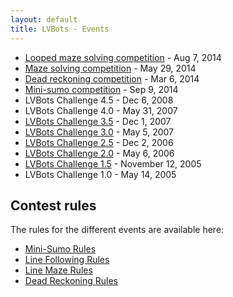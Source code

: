 ```yaml
---
layout: default
title: LVBots - Events
---
```


* [Looped maze solving competition](http://www.pololu.com/blog/395/video-lvbots-august-2014-looped-maze-solving-competition) - Aug 7, 2014
* [Maze solving competition](http://www.pololu.com/blog/362/video-lvbots-may-2014-maze-solving-competition) - May 29, 2014
* [Dead reckoning competition](http://www.pololu.com/blog/312/lvbots-march-2014-dead-reckoning-competition) - Mar 6, 2014
* [Mini-sumo competition](http://www.pololu.com/blog/224/highlights-from-the-lvbots-september-2013-mini-sumo-competition) - Sep 9, 2014
* LVBots Challenge 4.5 - Dec 6, 2008
* LVBots Challenge 4.0 - May 31, 2007
* <a href="lvbc3_5">LVBots Challenge 3.5</a> - Dec 1, 2007
* <a href="lvbc3_0">LVBots Challenge 3.0</a> - May 5, 2007
* <a href="lvbc2_5">LVBots Challenge 2.5</a> - Dec 2, 2006
* <a href="lvbc2_0">LVBots Challenge 2.0</a> - May 6, 2006
* <a href="lvbc1_5">LVBots Challenge 1.5</a> - November 12, 2005
* LVBots Challenge 1.0 - May 14, 2005

## Contest rules

The rules for the different events are available here:

* [Mini-Sumo Rules](sumo_rules.html)
* [Line Following Rules](line_following_rules.html)
* [Line Maze Rules](line_maze_rules.html)
* [Dead Reckoning Rules](dead_reckoning_rules.pdf)
